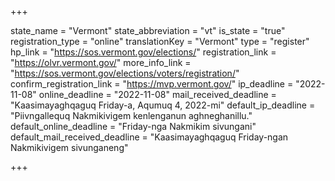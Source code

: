 +++

state_name = "Vermont"
state_abbreviation = "vt"
is_state = "true"
registration_type = "online"
translationKey = "Vermont"
type = "register"
hp_link = "https://sos.vermont.gov/elections/"
registration_link = "https://olvr.vermont.gov/"
more_info_link = "https://sos.vermont.gov/elections/voters/registration/"
confirm_registration_link = "https://mvp.vermont.gov/"
ip_deadline = "2022-11-08"
online_deadline = "2022-11-08"
mail_received_deadline = "Kaasimayaghqaguq Friday-a, Aqumuq 4, 2022-mi"
default_ip_deadline = "Piivngallequq Nakmikivigem kenlenganun aghneghanillu."
default_online_deadline = "Friday-nga Nakmikim sivungani"
default_mail_received_deadline = "Kaasimayaghqaguq Friday-ngan Nakmikivigem sivunganeng"

+++